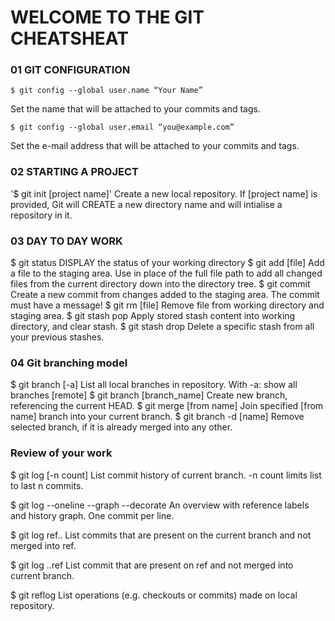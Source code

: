# WELCOME TO THE GIT CHEATSHEAT

### 01 GIT CONFIGURATION
 `$ git config --global user.name “Your Name”`

 Set the name that will be attached to your commits and tags.

`$ git config --global user.email “you@example.com”`

 Set the e-mail address that will be attached to your commits and tags.

### 02  STARTING A PROJECT
'$ git init [project name]'
Create a new local repository. If [project name] is provided, Git will CREATE a new directory name and will intialise a repository in it.

### 03 DAY TO DAY WORK
$ git status
DISPLAY the status of your working directory
$ git add [file]
Add a file to the staging area. Use in place of the full file path to add all changed files from the current directory down into the directory tree.
$ git commit
Create a new commit from changes added to the staging area. The commit must have a message!
$ git rm [file]
Remove file from working directory and staging area.
$ git stash pop
Apply stored stash content into working directory, and clear stash.
$ git stash drop
Delete a specific stash from all your previous stashes. 

### 04 Git branching model
$ git branch [-a]
List all local branches in repository. With -a: show all branches [remote]
$ git branch [branch_name]
Create new branch, referencing the current HEAD.
$ git merge [from name]
Join specified [from name] branch into your current branch.
$ git branch -d [name]
Remove selected branch, if it is already merged into any other. 

### Review of your work
$ git log [-n count]
List commit history of current branch. -n count limits list to last n commits.

$ git log --oneline --graph --decorate
An overview with reference labels and history graph. One commit per line.

$ git log ref..
List commits that are present on the current branch and not merged into ref.

$ git log ..ref
List commit that are present on ref and not merged into current branch.

$ git reflog 
List operations (e.g. checkouts or commits) made on local repository.
